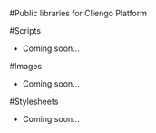 #Public libraries for Cliengo Platform

#Scripts
- Coming soon...

#Images
- Coming soon...

#Stylesheets
- Coming soon...
